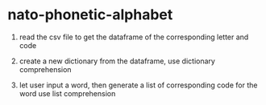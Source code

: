 # nato-phonetic-alphabet

1. read the csv file to get the dataframe of the corresponding letter and code

2. create a new dictionary from the dataframe, 
use dictionary comprehension

3. let user input a word, then generate a list of corresponding code for the word
use list comprehension
